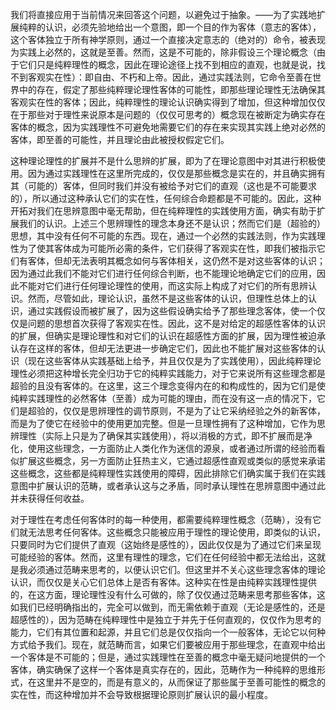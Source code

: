 
我们将直接应用于当前情况来回答这个问题，以避免过于抽象。——为了实践地扩展纯粹的认识，必须先验地给出一个意图，即一个目的作为客体（意志的客体），这个客体独立于所有神学原则，通过一个直接决定意志的（绝对的）命令，被表现为实践上必然的，这就是至善。然而，这是不可能的，除非假设三个理论概念（由于它们只是纯粹理性的概念，因此在理论途径上找不到相应的直观，也就是说，找不到客观实在性）：即自由、不朽和上帝。因此，通过实践法则，它命令至善在世界中的存在，假定了那些纯粹理论理性客体的可能性，即那些理论理性无法确保其客观实在性的客体；因此，纯粹理性的理论认识确实得到了增加，但这种增加仅仅在于那些对于理性来说原本是问题的（仅仅可思考的）概念现在被断定为确实存在客体的概念，因为实践理性不可避免地需要它们的存在来实现其实践上绝对必然的客体，即至善的可能性，并且理论由此被授权假定它们。

这种理论理性的扩展并不是什么思辨的扩展，即为了在理论意图中对其进行积极使用。因为通过实践理性在这里所完成的，仅仅是那些概念是实在的，并且确实拥有其（可能的）客体，但同时我们并没有被给予对它们的直观（这也是不可能要求的），所以通过这种承认它们的实在性，任何综合命题都是不可能的。因此，这种开拓对我们在思辨意图中毫无帮助，但在纯粹理性的实践使用方面，确实有助于扩展我们的认识。上述三个思辨理性的理念本身还不是认识；然而它们是（超验的）思想，其中没有任何不可能的东西。现在，通过一个必然的实践法则，作为实践理性为了使其客体成为可能所必需的条件，它们获得了客观实在性，即我们被指示它们有客体，但却无法表明其概念如何与客体相关，这仍然不是对这些客体的认识；因为通过此我们不能对它们进行任何综合判断，也不能理论地确定它们的应用，因此不能对它们进行任何理论理性的使用，而这实际上构成了对它们的所有思辨认识。然而，尽管如此，理论认识，虽然不是这些客体的认识，但理性总体上的认识，通过实践假设而被扩展了，因为这些假设确实给予了那些理念客体，使一个仅仅是问题的思想首次获得了客观实在性。因此，这不是对给定的超感性客体的认识的扩展，但确实是理论理性和对它们的认识在超感性方面的扩展，因为理性被迫承认存在这样的客体，但却无法更进一步确定它们，因此也不能扩展对这些客体的认识（现在这些客体从实践基础上给予，并且仅仅是为了实践使用），因此纯粹理论理性必须把这种增长完全归功于它的纯粹实践能力，对于它来说所有这些理念都是超验的且没有客体的。在这里，这三个理念变得内在的和构成性的，因为它们是使纯粹实践理性的必然客体（至善）成为可能的理由，而在没有这一点的情况下，它们是超验的，仅仅是思辨理性的调节原则，不是为了让它采纳经验之外的新客体，而是为了使它在经验中的使用更加完整。但是一旦理性拥有了这种增加，它作为思辨理性（实际上只是为了确保其实践使用），将以消极的方式，即不扩展而是净化，使用这些理念，一方面防止人类化作为迷信的源泉，或者通过所谓的经验而看似扩展这些概念，另一方面防止狂热主义，它通过超感性直观或类似的感觉来承诺这些概念，这些都是纯粹理性实践使用的障碍，因此排除它们确实属于我们在实践意图中扩展认识的范畴，或者承认这与之矛盾，同时承认理性在思辨意图中通过此并未获得任何收益。

对于理性在考虑任何客体时的每一种使用，都需要纯粹理性概念（范畴），没有它们就无法思考任何客体。这些概念只能被应用于理性的理论使用，即类似的认识，只要同时为它们提供了直观（这始终是感性的），因此仅仅是为了通过它们来呈现可能经验的客体。然而，这里有理性的理念，它们在任何经验中都无法给出，这就是我必须通过范畴来思考的，以便认识它们。但这里并不关心这些理念客体的理论认识，而仅仅是关心它们总体上是否有客体。这种实在性是由纯粹实践理性提供的，在这方面，理论理性没有什么可做的，除了仅仅通过范畴来思考那些客体，这如我们已经明确指出的，完全可以做到，而无需依赖于直观（无论是感性的，还是超感性的），因为范畴在纯粹理性中是独立于并先于任何直观的，仅仅作为思考的能力，它们有其位置和起源，并且它们总是仅仅指向一个一般客体，无论它以何种方式给予我们。现在，就范畴而言，如果它们要被应用于那些理念，在直观中给出一个客体是不可能的；但是，通过实践理性在至善的概念中毫无疑问地提供的一个客体，确实确保了这样一个客体是真实存在的，因此，范畴作为一种纯粹的思维形式，在这里并不是空的，而是有意义的，从而保证了那些属于至善可能性的概念的实在性，而这种增加并不会导致根据理论原则扩展认识的最小程度。